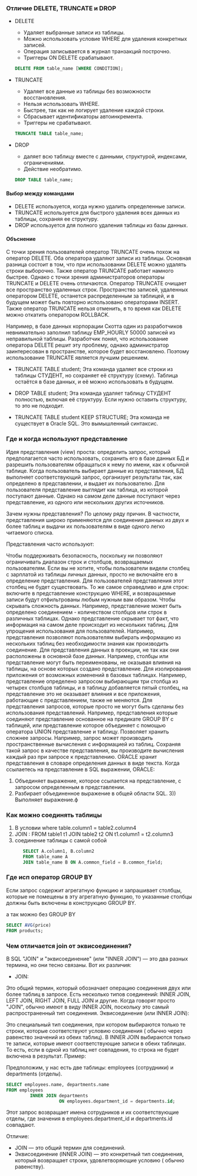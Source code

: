### Отличие DELETE, TRUNCATE и DROP

- DELETE
    - Удаляет выбранные записи из таблицы.
    - Можно использовать условие WHERE для удаления конкретных записей.
    - Операция записывается в журнал транзакций построчно.
    - Триггеры ON DELETE срабатывают.

   ```sql
   DELETE FROM table_name [WHERE CONDITION];
   ```

- TRUNCATE
    - Удаляет все данные из таблицы без возможности восстановления.
    - Нельзя использовать WHERE.
    - Быстрее, так как не логирует удаление каждой строки.
    - Сбрасывает идентификаторы автоинкремента.
    - Триггеры не срабатывают.

   ```sql
   TRUNCATE TABLE table_name;
  ```
- DROP
    - даляет всю таблицу вместе с данными, структурой, индексами, ограничениями.
    - Действие необратимо.

   ```sql
   DROP TABLE table_name;
   ```

#### Выбор между командами

- DELETE используется, когда нужно удалить определенные записи.
- TRUNCATE используется для быстрого удаления всех данных из таблицы, сохраняя ее структуру.
- DROP используется для полного удаления таблицы из базы данных.

#### Объснение

С точки зрения пользователей оператор TRUNCATE очень похож на оператор DELETE. Оба оператора удаляют записи из таблицы.
Основная разница состоит в том, что при использовании DELETE можно удалять строки выборочно. Также оператор TRUNCATE
работает намного быстрее. Однако с точки зрения администраторов операторы TRUNCATE и DELETE очень отличаются.
Оператор TRUNCATE очищает все пространство удаленных строк. Пространство записей,
удаленных оператором DELETE, останется распределенным за таблицей, и в будущем может быть повторно использовано
операторами INSERT. Также оператор TRUNCATE нельзя отменить, в то время как DELETE можно откатить оператором ROLLBACK.

Например, в базе данных корпорации Скотта один из разработчиков невнимательно заполнил таблицу EMP_HOURLY 50000 записей
из неправильной таблицы. Разработчик понял, что использование оператора DELETE решит эту проблему, однако администратор
заинтересован в пространстве, которое будет восстановлено. Поэтому использование TRUNCATE является лучшим решением.

* TRUNCATE TABLE student;
  Эта команда удаляет все строки из таблицы СТУДЕНТ, но сохраняет её структуру (схему). Таблица остаётся в базе данных,
  и её можно использовать в будущем.

* DROP TABLE student;
  Эта команда удаляет таблицу СТУДЕНТ полностью, включая её структуру. Если нужно оставить структуру, то это не
  подходит.

* TRUNCATE TABLE student KEEP STRUCTURE;
  Эта команда не существует в Oracle SQL. Это вымышленный синтаксис.

### Где и когда используют представление

Идея представления (view) проста: определить запрос, который предполагается часто использовать, сохранить его в базе
данных БД и разрешить пользователям обращаться к нему по имени, как к обычной таблице. Когда пользователь выбирает
данные из представления, БД выполняет соответствующий запрос, организует результаты так, как определено в
представлении, и выдает их пользователю. Для пользователя представление выглядит как таблица, из которой поступают
данные. Однако на самом деле данные поступают через представление, из одного или нескольких других источников.

Зачем нужны представления? По целому ряду причин. В частности, представления широко применяются для соединения данных из
двух и более таблиц и выдачи их пользователям в виде одного легко читаемого списка.

Представления часто используют:

Чтобы поддерживать безопасность, поскольку ни позволяют ограничивать диапазон строк и столбцов, возвращаемых
пользователям. Если вы не хотите, чтобы пользователи видели столбец с зарплатой из таблицы личных данных, просто не
включайте его в определение представления. Для пользователей представления этот столбец не будет существовать. То же
самое справедливо и для строк: включите в представление конструкцию WHERE, и возвращаемые записи будут отфильтрованы
любым нужным вам образом.
Чтобы скрывать сложность данных. Например, представление может быть определено соединением - количеством столбцов или
строк в различных таблицах. Однако представление скрывает тот факт, что информация на самом деле происходит из
нескольких таблиц.
Для упрощения использования для пользователей. Например, представления позволяют пользователям выбирать информацию из
нескольких таблиц без необходимости знания как производить соединение.
Для представления данных в проекции, не так как они расположены в основной базе данных. Например, столбцы или
представление могут быть переименованы, не оказывая влияния на таблицы, на основе которых создано представление.
Для изолирования приложения от возможных изменений в базовых таблицах. Например, представление определено запросом
выбирающим три столбца из четырех столбцов таблицы, и в таблицу добавляется пятый столбец, на представление это не
оказывает влияния и все приложения, работающие с представлением, также не меняются.
Для представления запросов, которые просто не могут быть сделаны без использования представлений. Например,
представления которые соединяют представление основанное на предикате GROUP BY с таблицей, или представление которое
объединяет с помощью оператора UNION представление и таблицу.
Позволяет хранить сложнее запросы. Например, запрос может производить пространственные вычисления с информацией из
таблиц. Сохраняя такой запрос в качестве представления, вы производите вычисления каждый раз при запросе к
представлению.
ORACLE хранит представления в словаре определения данных в виде текста. Когда ссылаетесь на представление в SQL
выражении, ORACLE:

1) Объединяет выражение, которое ссылается на представление, с запросом определенным в представлении.
2) Разбирает объединенное выражение в общей области SQL.
   3)) Выполняет выражение.ф

### Как можно соединять таблицы

1) В условии where table.column1 = table2.column4
2) JOIN : FROM table1 t1 JOIN table2 t2 ON t1.column1 = t2.column3
3) соединение таблицы с самой собой
    ```sql
       SELECT A.column1, B.column2
       FROM table_name A
       JOIN table_name B ON A.common_field = B.common_field;
   ```

### Где исп оператор GROUP BY

Если запрос содержит агрегатную функцию и запрашивает столбцы, которые не помещены в эту агрегатную функцию, то
указанные столбцы должны быть включены в конструкцию GROUP BY.

а так можно без GROUP BY

```sql
SELECT AVG(price)
FROM products;
```

### Чем отличается join от эквисоединения?

В SQL "JOIN" и "эквисоединение" (или "INNER JOIN") — это два разных термина, но они тесно связаны. Вот их различия:

* JOIN:

Это общий термин, который обозначает операцию соединения двух или более таблиц в запросе.
Есть несколько типов соединений: INNER JOIN, LEFT JOIN, RIGHT JOIN, FULL JOIN и другие.
Когда говорят просто "JOIN", обычно имеют в виду INNER JOIN, поскольку это самый распространенный тип соединения.
Эквисоединение (или INNER JOIN):

Это специальный тип соединения, при котором выбираются только те строки, которые соответствуют условию соединения (
обычно через равенство значений из обеих таблиц).
В INNER JOIN выбираются только те записи, которые имеют соответствующие записи в обеих таблицах. То есть, если в одной
из таблиц нет совпадения, то строка не будет включена в результат.
Пример:

Предположим, у нас есть две таблицы: employees (сотрудники) и departments (отделы).

```sql
SELECT employees.name, departments.name
FROM employees
         INNER JOIN departments
                    ON employees.department_id = departments.id;
```

Этот запрос возвращает имена сотрудников и их соответствующие отделы, где значения в employees.department_id и
departments.id совпадают.

Отличие:

* JOIN — это общий термин для соединений.
* Эквисоединение (INNER JOIN) — это конкретный тип соединения, который возвращает строки, удовлетворяющие условию (
  обычно равенству).